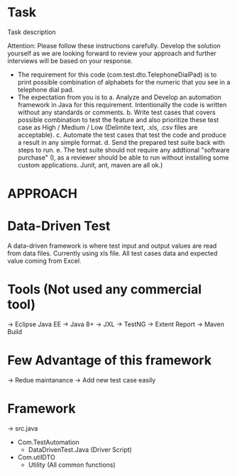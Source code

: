 # Task
Task description

Attention: Please follow these instructions carefully. Develop the solution yourself as we are looking forward to review your approach and further 
interviews will be based on your response.

- The requirement for this code (com.test.dto.TelephoneDialPad) is to print possible combination of alphabets for the numeric that you see in a telephone 
dial pad. 
- The expectation from you is to 
a. Analyze and Develop an automation framework in Java for this requirement. Intentionally the code is written without any standards or comments.
b. Write test cases that covers possible combination to test the feature and also prioritize these test case as High / Medium / Low (Delimite text, .xls, .csv files are acceptable).
c. Automate the test cases that test the code and produce a result in any simple format.
d. Send the prepared test suite back with steps to run.
e. The test suite should not require any addtional "software purchase" (I, as a reviewer should be able to run without installing some custom applications. Junit, ant, maven are all ok.)

# APPROACH

# Data-Driven Test
A data-driven framework is where test input and output values are read from data files. Currently using xls file. All test cases data and expected value coming from Excel. 

# Tools (Not used any commercial tool)
-> Eclipse Java EE
-> Java 8+
-> JXL
-> TestNG
-> Extent Report
-> Maven Build

# Few Advantage of this framework

-> Redue maintanance 
-> Add new test case easily 

# Framework

-> src.java
* Com.TestAutomation
    * DataDrivenTest.Java (Driver Script)
* Com.utilDTO
    * Utility (All common functions)   
